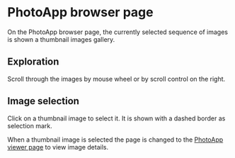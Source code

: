 # PhotoApp browser page

On the PhotoApp browser page, the currently selected sequence of images is shown a thumbnail images gallery.

## Exploration

Scroll through the images by mouse wheel or by scroll control on the right.

## Image selection

Click on a thumbnail image to select it. It is shown with a dashed border as selection mark.

When a thumbnail image is selected the page is changed to the [PhotoApp viewer page](photo_app_viewer.md) to view image details. 


